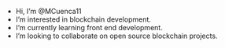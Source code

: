 - Hi, I’m @MCuenca11
- I’m interested in blockchain development.
- I’m currently learning front end development.
- I’m looking to collaborate on open source blockchain projects.

<!---
MCuenca11/MCuenca11 is a ✨ special ✨ repository because its `README.md` (this file) appears on your GitHub profile.
You can click the Preview link to take a look at your changes.
--->
